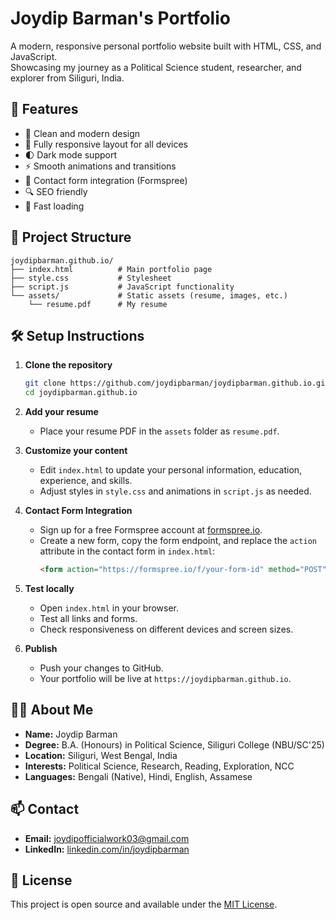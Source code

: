 # Joydip Barman's Portfolio

A modern, responsive personal portfolio website built with HTML, CSS, and JavaScript.  
Showcasing my journey as a Political Science student, researcher, and explorer from Siliguri, India.

## 🌟 Features

- 🎨 Clean and modern design
- 📱 Fully responsive layout for all devices
- 🌓 Dark mode support
- ⚡ Smooth animations and transitions
- 📝 Contact form integration (Formspree)
- 🔍 SEO friendly
- 🚀 Fast loading

## 📂 Project Structure

```
joydipbarman.github.io/
├── index.html          # Main portfolio page
├── style.css           # Stylesheet
├── script.js           # JavaScript functionality
└── assets/             # Static assets (resume, images, etc.)
    └── resume.pdf      # My resume
```

## 🛠️ Setup Instructions

1. **Clone the repository**
    ```bash
    git clone https://github.com/joydipbarman/joydipbarman.github.io.git
    cd joydipbarman.github.io
    ```

2. **Add your resume**
    - Place your resume PDF in the `assets` folder as `resume.pdf`.

3. **Customize your content**
    - Edit `index.html` to update your personal information, education, experience, and skills.
    - Adjust styles in `style.css` and animations in `script.js` as needed.

4. **Contact Form Integration**
    - Sign up for a free Formspree account at [formspree.io](https://formspree.io).
    - Create a new form, copy the form endpoint, and replace the `action` attribute in the contact form in `index.html`:
      ```html
      <form action="https://formspree.io/f/your-form-id" method="POST">
      ```

5. **Test locally**
    - Open `index.html` in your browser.
    - Test all links and forms.
    - Check responsiveness on different devices and screen sizes.

6. **Publish**
    - Push your changes to GitHub.  
    - Your portfolio will be live at `https://joydipbarman.github.io`.

## 👨‍🎓 About Me

- **Name:** Joydip Barman
- **Degree:** B.A. (Honours) in Political Science, Siliguri College (NBU/SC'25)
- **Location:** Siliguri, West Bengal, India
- **Interests:** Political Science, Research, Reading, Exploration, NCC
- **Languages:** Bengali (Native), Hindi, English, Assamese

## 📫 Contact

- **Email:** joydipofficialwork03@gmail.com
- **LinkedIn:** [linkedin.com/in/joydipbarman](https://www.linkedin.com/in/joydipbarman)

## 📝 License

This project is open source and available under the [MIT License](LICENSE).
